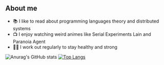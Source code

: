 ## About me

- 📚 I like to read about programming languages theory and distributed systems
- 📺 I enjoy watching weird animes like Serial Experiments Lain and Paranoia Agent
- 🏋️‍♂️ I work out regularly to stay healthy and strong  

![Anurag's GitHub stats](https://github-readme-stats.vercel.app/api?username=Massakera&show_icons=true&theme=noctis_minimus) [![Top Langs](https://github-readme-stats.vercel.app/api/top-langs/?username=Massakera&layout=compact&theme=noctis_minimus&hide=jupyter%20notebook,html,css,sass,elixir)](https://github.com/anuraghazra/github-readme-stats)
